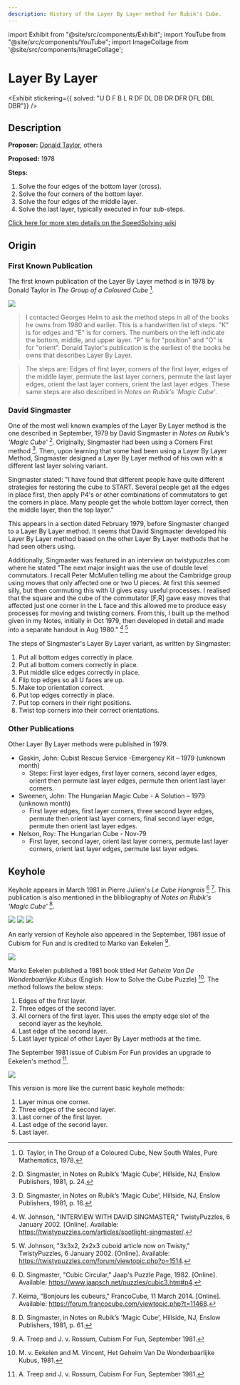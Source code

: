 ```yaml
---
description: History of the Layer By Layer method for Rubik's Cube.
---
```


import Exhibit from "@site/src/components/Exhibit";
import YouTube from "@site/src/components/YouTube";
import ImageCollage from '@site/src/components/ImageCollage';

# Layer By Layer

<Exhibit
stickering={{
    solved: "U D F B L R DF DL DB DR DFR DFL DBL DBR"}}
/>

## Description

**Proposer:** [Donald Taylor](CubingContributors/MethodDevelopers.md#taylor-donald), others

**Proposed:** 1978

**Steps:**

1. Solve the four edges of the bottom layer (cross).
2. Solve the four corners of the bottom layer.
3. Solve the four edges of the middle layer.
4. Solve the last layer, typically executed in four sub-steps.

[Click here for more step details on the SpeedSolving wiki](https://www.speedsolving.com/wiki/index.php/Layer_by_layer)

## Origin

### First Known Publication

The first known publication of the Layer By Layer method is in 1978 by Donald Taylor in _The Group of a Coloured Cube_ [^1].

![](img/LBL/Taylor.jpg)

> I contacted Georges Helm to ask the method steps in all of the books he owns from 1980 and earlier. This is a handwritten list of steps. "K" is for edges and "E" is for corners. The numbers on the left indicate the bottom, middle, and upper layer. "P" is for "position" and "O" is for "orient". Donald Taylor's publication is the earliest of the books he owns that describes Layer By Layer.

> The steps are: Edges of first layer, corners of the first layer, edges of the middle layer, permute the last layer corners, permute the last layer edges, orient the last layer corners, orient the last layer edges. These same steps are also described in _Notes on Rubik's 'Magic Cube'_.

### David Singmaster

One of the most well known examples of the Layer By Layer method is the one described in September, 1979 by David Singmaster in _Notes on Rubik's 'Magic Cube'_ [^2]. Originally, Singmaster had been using a Corners First method [^3]. Then, upon learning that some had been using a Layer By Layer Method, Singmaster designed a Layer By Layer method of his own with a different last layer solving variant.

Singmaster stated: "I have found that different people have quite different strategies for restoring the cube to START. Several people get all the edges in place first, then apply P4's or other combinations of commutators to get the corners in place. Many people get the whole bottom layer correct, then the middle layer, then the top layer."

This appears in a section dated February 1979, before Singmaster changed to a Layer By Layer method. It seems that David Singmaster developed his Layer By Layer method based on the other Layer By Layer methods that he had seen others using.

Additionally, Singmaster was featured in an interview on twistypuzzles.com where he stated "The next major insight was the use of double level commutators. I recall Peter McMullen telling me about the Cambridge group using moves that only affected one or two U pieces. At first this seemed silly, but then commuting this with U gives easy useful processes. I realised that the square and the cube of the commutator [F,R] gave easy moves that affected just one corner in the L face and this allowed me to produce easy processes for moving and twisting corners. From this, I built up the method given in my Notes, initially in Oct 1979, then developed in detail and made into a separate handout in Aug 1980." [^4] [^5]

The steps of Singmaster's Layer By Layer variant, as written by Singmaster:

1. Put all bottom edges correctly in place.
2. Put all bottom corners correctly in place.
3. Put middle slice edges correctly in place.
4. Flip top edges so all U faces are up.
5. Make top orientation correct.
6. Put top edges correctly in place.
7. Put top corners in their right positions.
8. Twist top corners into their correct orientations.

### Other Publications

Other Layer By Layer methods were published in 1979.

- Gaskin, John: Cubist Rescue Service -Emergency Kit – 1979 (unknown month)
  - Steps: First layer edges, first layer corners, second layer edges, orient then permute last layer edges, permute then orient last layer corners.
- Sweenen, John: The Hungarian Magic Cube - A Solution – 1979 (unknown month)
  - First layer edges, first layer corners, three second layer edges, permute then orient last layer corners, final second layer edge, permute then orient last layer edges.
- Nelson, Roy: The Hungarian Cube - Nov-79
  - First layer, second layer, orient last layer corners, permute last layer corners, orient last layer edges, permute last layer edges.

## Keyhole

Keyhole appears in March 1981 in Pierre Julien's _Le Cube Hongrois_ [^6] [^7]. This publication is also mentioned in the blibliography of _Notes on Rubik's 'Magic Cube'_ [^8].

![](img/LBL/Pierre1.png)
![](img/LBL/Pierre2.png)
![](img/LBL/Pierre3.png)

An early version of Keyhole also appeared in the September, 1981 issue of Cubism for Fun and is credited to Marko van Eekelen [^9].

![](img/LBL/Keyhole.png)

Marko Eekelen published a 1981 book titled _Het Geheim Van De Wonderbaarlijke Kubus_ (English: How to Solve the Cube Puzzle) [^10]. The method follows the below steps:

1. Edges of the first layer.
2. Three edges of the second layer.
3. All corners of the first layer. This uses the empty edge slot of the second layer as the keyhole.
4. Last edge of the second layer.
5. Last layer typical of other Layer By Layer methods at the time.

The September 1981 issue of Cubism For Fun provides an upgrade to Eekelen's method [^9].

![](img/LBL/Keyhole2.png)

This version is more like the current basic keyhole methods:

1. Layer minus one corner.
2. Three edges of the second layer.
3. Last corner of the first layer.
4. Last edge of the second layer.
5. Last layer.

[^1]: D. Taylor, in The Group of a Coloured Cube, New South Wales, Pure Mathematics, 1978.

[^2]: D. Singmaster, in Notes on Rubik’s 'Magic Cube', Hillside, NJ, Enslow Publishers, 1981, p. 24.

[^3]: D. Singmaster, in Notes on Rubik’s 'Magic Cube', Hillside, NJ, Enslow Publishers, 1981, p. 16.

[^4]: W. Johnson, "INTERVIEW WITH DAVID SINGMASTER," TwistyPuzzles, 6 January 2002. [Online]. Available: https://twistypuzzles.com/articles/spotlight-singmaster/.

[^5]: W. Johnson, "3x3x2, 2x2x3 cuboid article now on Twisty," TwistyPuzzles, 6 January 2002. [Online]. Available: https://twistypuzzles.com/forum/viewtopic.php?p=1514.

[^6]: D. Singmaster, "Cubic Circular," Jaap's Puzzle Page, 1982. [Online]. Available: https://www.jaapsch.net/puzzles/cubic3.htm#p4.

[^7]: Keima, "Bonjours les cubeurs," FrancoCube, 11 March 2014. [Online]. Available: https://forum.francocube.com/viewtopic.php?t=11468.

[^8]: D. Singmaster, in Notes on Rubik’s 'Magic Cube', Hillside, NJ, Enslow Publishers, 1981, p. 61.

[^9]: A. Treep and J. v. Rossum, Cubism For Fun, September 1981.

[^10]: M. v. Eekelen and M. Vincent, Het Geheim Van De Wonderbaarlijke Kubus, 1981.